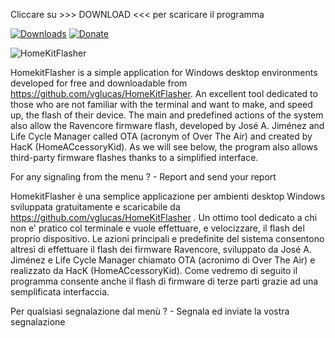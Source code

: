 Cliccare su >>> DOWNLOAD <<< per scaricare il programma

[![Downloads](https://img.shields.io/github/downloads/vglucas/HomeKitFlasher/total?color=yellow&label=Downloads)](https://github.com/vglucas/HomeKitFlasher/releases/download/v.1.0/HomeKitFlasher.exe)   [![Donate](https://img.shields.io/badge/Donate-PayPal-green)](https://www.paypal.me/vgscarlino)

![HomeKitFlasher](https://github.com/vglucas/HomeKitFlasher/blob/master/HomeKitFlasher.jpg)


HomekitFlasher is a simple application for Windows desktop environments developed for free and downloadable from https://github.com/vglucas/HomeKitFlasher. An excellent tool dedicated to those who are not familiar with the terminal and want to make, and speed up, the flash of their device. The main and predefined actions of the system also allow the Ravencore firmware flash, developed by José A. Jiménez and Life Cycle Manager called OTA (acronym of Over The Air) and created by HacK (HomeACcessoryKid). As we will see below, the program also allows third-party firmware flashes thanks to a simplified interface.

For any signaling from the menu ? - Report and send your report


HomekitFlasher è una semplice applicazione per ambienti desktop Windows sviluppata gratuitamente e scaricabile da https://github.com/vglucas/HomeKitFlasher . Un ottimo tool dedicato a chi non e' pratico col terminale e vuole effettuare, e velocizzare, il flash del proprio dispositivo. Le azioni principali e predefinite del sistema consentono altresì di effettuare il flash dei firmware Ravencore, sviluppato da José A. Jiménez e Life Cycle Manager chiamato OTA (acronimo di Over The Air) e realizzato da HacK (HomeACcessoryKid). Come vedremo di seguito il programma consente anche il flash di firmware di terze parti grazie ad una semplificata interfaccia.


Per qualsiasi segnalazione 
dal menù ? - Segnala
ed inviate la vostra segnalazione

